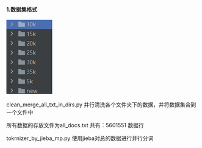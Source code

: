 #### 1.数据集格式

![img.png](img.png)

clean_merge_all_txt_in_dirs.py 并行清洗各个文件夹下的数据，并将数据集合到一个文件中

所有数据的存放文件为all_docs.txt
共有：5601551 数据行

tokrnizer_by_jieba_mp.py 使用jieba对总的数据进行并行分词
